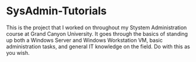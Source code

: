 # SysAdmin-Tutorials

This is the project that I worked on throughout my Stystem Administration course at Grand Canyon University. It goes through the basics of standing up both a Windows Server and Windows Workstation VM, basic administration tasks, and general IT knowledge on the field. Do with this as you wish.
